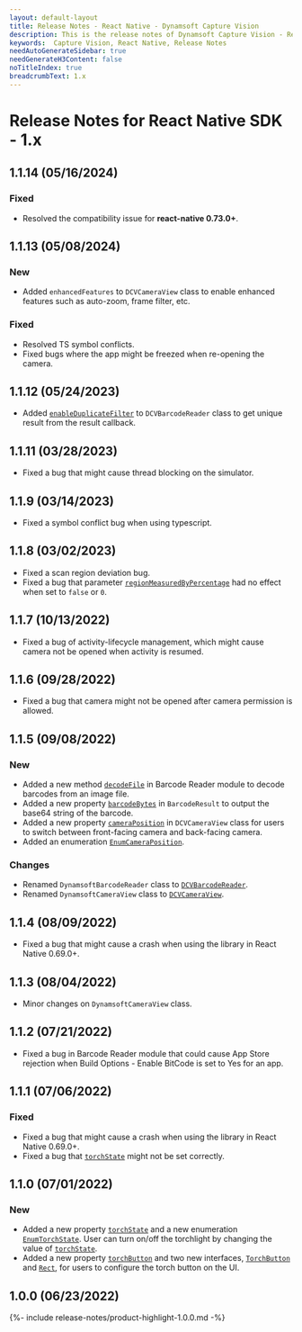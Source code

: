 ```yaml
---
layout: default-layout
title: Release Notes - React Native - Dynamsoft Capture Vision
description: This is the release notes of Dynamsoft Capture Vision - React Native Edition.
keywords:  Capture Vision, React Native, Release Notes
needAutoGenerateSidebar: true
needGenerateH3Content: false
noTitleIndex: true
breadcrumbText: 1.x
---
```


# Release Notes for React Native SDK - 1.x

## 1.1.14 (05/16/2024)

### Fixed

- Resolved the compatibility issue for **react-native 0.73.0+**.

## 1.1.13 (05/08/2024)

### New

- Added `enhancedFeatures` to `DCVCameraView` class to enable enhanced features such as auto-zoom, frame filter, etc.

### Fixed

- Resolved TS symbol conflicts.
- Fixed bugs where the app might be freezed when re-opening the camera.

## 1.1.12 (05/24/2023)

- Added [`enableDuplicateFilter`](../api-reference/barcode-reader.md#enableduplicatefilter) to `DCVBarcodeReader` class to get unique result from the result callback.

## 1.1.11 (03/28/2023)

- Fixed a bug that might cause thread blocking on the simulator.

## 1.1.9 (03/14/2023)

- Fixed a symbol conflict bug when using typescript.

## 1.1.8 (03/02/2023)

- Fixed a scan region deviation bug.
- Fixed a bug that parameter [`regionMeasuredByPercentage`](../api-reference/interface-region.md) had no effect when set to `false` or `0`.

## 1.1.7 (10/13/2022)

- Fixed a bug of activity-lifecycle management, which might cause camera not be opened when activity is resumed.

## 1.1.6 (09/28/2022)

- Fixed a bug that camera might not be opened after camera permission is allowed.

## 1.1.5 (09/08/2022)

### New

- Added a new method [`decodeFile`](../api-reference/barcode-reader.md#decodefile) in Barcode Reader module to decode barcodes from an image file.
- Added a new property [`barcodeBytes`](../api-reference/interface-barcode-result.md) in `BarcodeResult` to output the base64 string of the barcode.
- Added a new property [`cameraPosition`](../api-reference/camera-view.md#cameraposition) in `DCVCameraView` class for users to switch between front-facing camera and back-facing camera.
- Added an enumeration [`EnumCameraPosition`](../api-reference/enum-camera-position.md).

### Changes

- Renamed `DynamsoftBarcodeReader` class to [`DCVBarcodeReader`](../api-reference/barcode-reader.md).
- Renamed `DynamsoftCameraView` class to [`DCVCameraView`](../api-reference/camera-view.md).

## 1.1.4 (08/09/2022)

- Fixed a bug that might cause a crash when using the library in React Native 0.69.0+.

## 1.1.3 (08/04/2022)

- Minor changes on `DynamsoftCameraView` class.

## 1.1.2 (07/21/2022)

- Fixed a bug in Barcode Reader module that could cause App Store rejection when Build Options - Enable BitCode is set to Yes for an app.

## 1.1.1 (07/06/2022)

### Fixed

- Fixed a bug that might cause a crash when using the library in React Native 0.69.0+.
- Fixed a bug that [`torchState`](../api-reference/camera-view.md#torchstate) might not be set correctly.

## 1.1.0 (07/01/2022)

### New

- Added a new property [`torchState`](../api-reference/camera-view.md#torchstate) and a new enumeration [`EnumTorchState`](../api-reference/enum-torch-state.md). User can turn on/off the torchlight by changing the value of [`torchState`](../api-reference/camera-view.md#torchstate).
- Added a new property [`torchButton`](../api-reference/camera-view.md#torchbutton) and two new interfaces, [`TorchButton`](../api-reference/interface-torch-button.md) and [`Rect`](../api-reference/interface-rect.md), for users to configure the torch button on the UI.

## 1.0.0 (06/23/2022)

{%- include release-notes/product-highlight-1.0.0.md -%}
